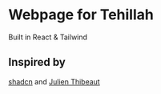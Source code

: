 # Webpage for Tehillah

Built in React & Tailwind
## Inspired by
[shadcn](https://shadcn.com/) and [Julien Thibeaut](https://www.julienthibeaut.xyz/)
